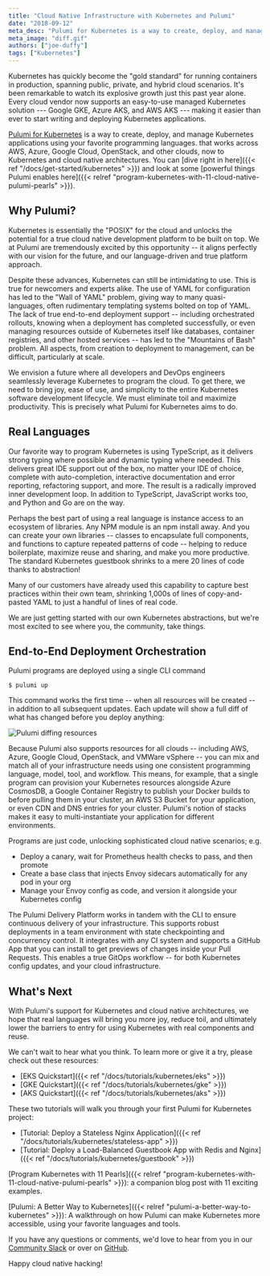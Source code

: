 ```yaml
---
title: "Cloud Native Infrastructure with Kubernetes and Pulumi"
date: "2018-09-12"
meta_desc: "Pulumi for Kubernetes is a way to create, deploy, and manage Kubernetes applications using your favorite programming language and across AWS, Azure, Google Cloud, and native environments."
meta_image: "diff.gif"
authors: ["joe-duffy"]
tags: ["Kubernetes"]
---
```


Kubernetes has quickly become the "gold standard" for running containers
in production, spanning public, private, and hybrid cloud scenarios.
It's been remarkable to watch its explosive growth just this
past year alone. Every cloud vendor now supports an easy-to-use managed
Kubernetes solution --- Google GKE, Azure AKS, and AWS AKS --- making it
easier than ever to start writing and deploying Kubernetes
applications.

[Pulumi for Kubernetes](https://info.pulumi.com/press-release/pulumi-cloud-native-sdk-delivers-cloud-native-infrastructure-as-code-for-kubernetes) is
a way to create, deploy, and manage Kubernetes applications using your
favorite programming languages.
that works across AWS, Azure, Google Cloud, OpenStack, and other clouds,
now to Kubernetes and cloud native architectures. You can
[dive right in here]({{< ref "/docs/get-started/kubernetes" >}}) and
look at some
[powerful things Pulumi enables here]({{< relref "program-kubernetes-with-11-cloud-native-pulumi-pearls" >}}).
<!--more-->

## Why Pulumi?

Kubernetes is essentially the "POSIX" for the cloud and unlocks the
potential for a true cloud native development platform to be built on
top. We at Pulumi are tremendously excited by this opportunity -- it
aligns perfectly with our vision for the future, and our language-driven
and true platform approach.

Despite these advances, Kubernetes can still be intimidating to use.
This is true for newcomers and experts alike. The use of YAML for
configuration has led to the "Wall of YAML" problem, giving way to many
quasi-languages, often rudimentary templating systems bolted on top of
YAML. The lack of true end-to-end deployment support -- including
orchestrated rollouts, knowing when a deployment has completed
successfully, or even managing resources outside of Kubernetes itself
like databases, container registries, and other hosted services -- has
led to the "Mountains of Bash" problem. All aspects, from creation to
deployment to management, can be difficult, particularly at scale.

We envision a future where all developers and DevOps engineers
seamlessly leverage Kubernetes to program the cloud. To get there, we
need to bring joy, ease of use, and simplicity to the entire Kubernetes
software development lifecycle. We must eliminate toil and maximize
productivity. This is precisely what Pulumi for Kubernetes aims to do.

## Real Languages

Our favorite way to program Kubernetes is using TypeScript, as it
delivers strong typing where possible and dynamic typing where needed.
This delivers great IDE support out of the box, no matter your IDE of
choice, complete with auto-completion, interactive documentation and
error reporting, refactoring support, and more. The result is a
radically improved inner development loop. In addition to TypeScript,
JavaScript works too, and Python and Go are on the way.

Perhaps the best part of using a real language is instance access to an
ecosystem of libraries. Any NPM module is an npm install away. And you
can create your own libraries -- classes to encapsulate full
components, and functions to capture repeated patterns of code --
helping to reduce boilerplate, maximize reuse and sharing, and make you
more productive. The standard Kubernetes guestbook shrinks to a mere 20
lines of code thanks to abstraction!

Many of our customers have already used this capability to capture best
practices within their own team, shrinking 1,000s of lines of
copy-and-pasted YAML to just a handful of lines of real code.

We are just getting started with our own Kubernetes abstractions, but
we're most excited to see where you, the community, take things.

## End-to-End Deployment Orchestration

Pulumi programs are deployed using a single CLI command

`$ pulumi up`

This command works the first time -- when all resources will be created
-- in addition to all subsequent updates. Each update will show a full
diff of what has changed before you deploy anything:

![Pulumi diffing resources](./diff.gif)

Because Pulumi also supports resources for all clouds -- including AWS,
Azure, Google Cloud, OpenStack, and VMWare vSphere -- you can mix and
match all of your infrastructure needs using one consistent programming
language, model, tool, and workflow. This means, for example, that a
single program can provision your Kubernetes resources alongside Azure
CosmosDB, a Google Container Registry to publish your Docker builds to
before pulling them in your cluster, an AWS S3 Bucket for your
application, or even CDN and DNS entries for your cluster. Pulumi's
notion of stacks makes it easy to multi-instantiate your application for
different environments.

Programs are just code, unlocking sophisticated cloud native scenarios;
e.g.

- Deploy a canary, wait for Prometheus health checks to pass, and then
    promote
- Create a base class that injects Envoy sidecars automatically for
    any pod in your org
- Manage your Envoy config as code, and version it alongside your
    Kubernetes config

The Pulumi Delivery Platform works in tandem with the CLI to ensure
continuous delivery of your infrastructure. This supports robust
deployments in a team environment with state checkpointing and
concurrency control. It integrates with any CI system and supports a
GitHub App that you can install to get previews of changes inside your
Pull Requests. This enables a true GitOps workflow -- for both
Kubernetes config updates, and your cloud infrastructure.

## What's Next

With Pulumi's
support for Kubernetes and cloud native architectures, we hope that real languages will
bring you more joy, reduce toil, and ultimately lower the barriers to
entry for using Kubernetes with real components and reuse.

We can't wait to hear what you think. To learn more or give it a try,
please check out these resources:

- [EKS Quickstart]({{< ref "/docs/tutorials/kubernetes/eks" >}})
- [GKE Quickstart]({{< ref "/docs/tutorials/kubernetes/gke" >}})
- [AKS Quickstart]({{< ref "/docs/tutorials/kubernetes/aks" >}})

These two tutorials will walk you through your first Pulumi for Kubernetes project:

- [Tutorial: Deploy a Stateless Nginx Application]({{< ref "/docs/tutorials/kubernetes/stateless-app" >}})
- [Tutorial: Deploy a Load-Balanced Guestbook App with Redis and Nginx]({{< ref "/docs/tutorials/kubernetes/guestbook" >}})

[Program Kubernetes with 11 Pearls]({{< relref "program-kubernetes-with-11-cloud-native-pulumi-pearls" >}}):
a companion blog post with 11 exciting examples.

[Pulumi: A Better Way to Kubernetes]({{< relref "pulumi-a-better-way-to-kubernetes" >}}): A walkthrough on how Pulumi can make Kubernetes more accessible, using your favorite languages and tools.

If you have any questions or comments, we'd love to hear from you in our
[Community Slack](https://slack.pulumi.com) or over on
[GitHub](https://github.com/pulumi).

Happy cloud native hacking!
